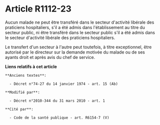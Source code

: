 # Article R1112-23

Aucun malade ne peut être transféré dans le secteur d'activité libérale des praticiens hospitaliers, s'il a été admis dans
l'établissement au titre du secteur public, ni être transféré dans le secteur public s'il a été admis dans le secteur
d'activité libérale des praticiens hospitaliers. 

Le transfert d'un secteur à l'autre peut toutefois, à titre exceptionnel, être autorisé par le directeur sur la demande
motivée du malade ou de ses ayants droit et après avis du chef de service.

**Liens relatifs à cet article**

	**Anciens textes**:

	  - Décret n°74-27 du 14 janvier 1974 - art. 15 (Ab)

	**Modifié par**:

	  - Décret n°2010-344 du 31 mars 2010 - art. 1

	**Cité par**:

	  - Code de la santé publique - art. R6154-7 (V)
